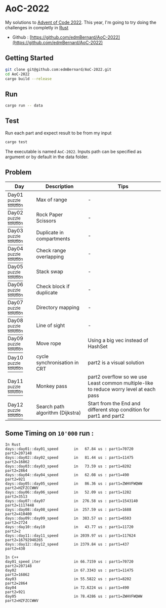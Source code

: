# AoC-2022

My solutions to [Advent of Code 2022](https://adventofcode.com/). This year, I'm going to try doing the challenges in completly in [Rust](https://www.rust-lang.org/)

- Github : [https://github.com/edmBernard/AoC-2022](https://github.com/edmBernard/AoC-2022)

## Getting Started

```bash
git clone git@github.com:edmBernard/AoC-2022.git
cd AoC-2022
cargo build --release
```

## Run

```bash
cargo run -- data
```

## Test

Run each part and expect result to be from my input
```bash
cargo test
```

The executable is named `AoC-2022`. Inputs path can be specified as argument or by default in the data folder.

## Problem

| Day   | Description                | Tips  |
|--     |--                          |--     |
| Day01 [<sup>puzzle</sup>](https://adventofcode.com/2022/day/1 ) [<sup>solution</sup>](src/days/day01.rs) | Max of range                 | -     |
| Day02 [<sup>puzzle</sup>](https://adventofcode.com/2022/day/2 ) [<sup>solution</sup>](src/days/day02.rs) | Rock Paper Scissors          | -     |
| Day03 [<sup>puzzle</sup>](https://adventofcode.com/2022/day/3 ) [<sup>solution</sup>](src/days/day03.rs) | Duplicate in compartments    | -     |
| Day04 [<sup>puzzle</sup>](https://adventofcode.com/2022/day/4 ) [<sup>solution</sup>](src/days/day04.rs) | Check range overlapping      | -     |
| Day05 [<sup>puzzle</sup>](https://adventofcode.com/2022/day/5 ) [<sup>solution</sup>](src/days/day05.rs) | Stack swap                   | -     |
| Day06 [<sup>puzzle</sup>](https://adventofcode.com/2022/day/6 ) [<sup>solution</sup>](src/days/day06.rs) | Check block if duplicate     | -     |
| Day07 [<sup>puzzle</sup>](https://adventofcode.com/2022/day/7 ) [<sup>solution</sup>](src/days/day07.rs) | Directory mapping            | -     |
| Day08 [<sup>puzzle</sup>](https://adventofcode.com/2022/day/8 ) [<sup>solution</sup>](src/days/day08.rs) | Line of sight                | -     |
| Day09 [<sup>puzzle</sup>](https://adventofcode.com/2022/day/9 ) [<sup>solution</sup>](src/days/day09.rs) | Move rope                    | Using a big vec instead of HashSet |
| Day10 [<sup>puzzle</sup>](https://adventofcode.com/2022/day/10) [<sup>solution</sup>](src/days/day10.rs) | cycle synchronisation in CRT | part2 is a visual solution  |
| Day11 [<sup>puzzle</sup>](https://adventofcode.com/2022/day/11) [<sup>solution</sup>](src/days/day11.rs) | Monkey pass | part2 overflow so we use Least common multiple-like to reduce worry level at each pass |
| Day12 [<sup>puzzle</sup>](https://adventofcode.com/2022/day/12) [<sup>solution</sup>](src/days/day12.rs) | Search path algorithm (Dijkstra) | Start from the End and different stop condition for part1 and part2 |


## Some Timing on `10'000` run :

```
In Rust
days::day01::day01_speed       in   67.84 us : part1=70720      part2=207148
days::day02::day02_speed       in   81.44 us : part1=11475      part2=16862
days::day03::day03_speed       in   73.59 us : part1=8202       part2=2864
days::day04::day04_speed       in   62.08 us : part1=490        part2=921
days::day05::day05_speed       in   86.36 us : part1=ZWHVFWQWW  part2=HZFZCCWWV
days::day06::day06_speed       in   52.09 us : part1=1282       part2=3513
days::day07::day07             in  276.58 us : part1=1543140    part2=1117448
days::day08::day08_speed       in  257.59 us : part1=1688       part2=410400
days::day09::day09_speed       in  383.57 us : part1=6503       part2=2724
days::day10::day10             in   43.77 us : part1=11720      part2=2
days::day11::day11_speed       in 2039.97 us : part1=117624     part2=16792940265
days::day12::day12_speed       in 2379.84 us : part1=437        part2=430

In C++
day01_speed_iter               in 66.7159 us : part1=70720      part2=207148
day02                          in 67.3343 us : part1=11475      part2=16862
day03                          in 55.5822 us : part1=8202       part2=2864
day04                          in 72.6224 us : part1=490        part2=921
day05                          in 78.4286 us : part1=ZWHVFWQWW  part2=HZFZCCWWV
```